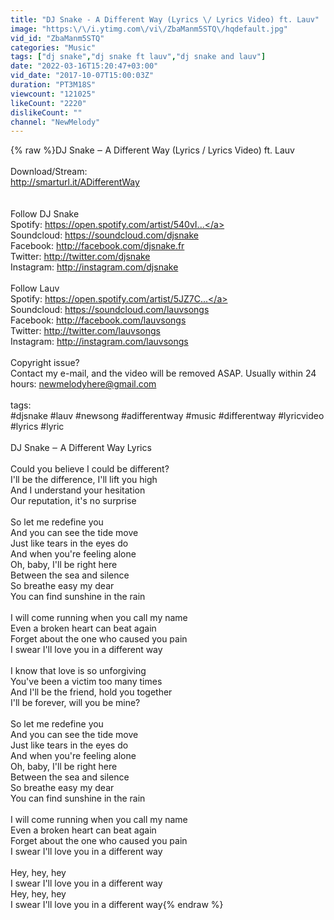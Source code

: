 ```yaml
---
title: "DJ Snake - A Different Way (Lyrics \/ Lyrics Video) ft. Lauv"
image: "https:\/\/i.ytimg.com\/vi\/ZbaManm5STQ\/hqdefault.jpg"
vid_id: "ZbaManm5STQ"
categories: "Music"
tags: ["dj snake","dj snake ft lauv","dj snake and lauv"]
date: "2022-03-16T15:20:47+03:00"
vid_date: "2017-10-07T15:00:03Z"
duration: "PT3M18S"
viewcount: "121025"
likeCount: "2220"
dislikeCount: ""
channel: "NewMelody"
---
```

{% raw %}DJ Snake ‒ A Different Way (Lyrics / Lyrics Video) ft. Lauv<br /><br />Download/Stream:<br /><a rel="nofollow" target="blank" href="http://smarturl.it/ADifferentWay">http://smarturl.it/ADifferentWay</a><br /><br /><br />Follow DJ Snake<br />Spotify: <a rel="nofollow" target="blank" href="https://open.spotify.com/artist/540vI...">https://open.spotify.com/artist/540vI...</a><br />Soundcloud: <a rel="nofollow" target="blank" href="https://soundcloud.com/djsnake">https://soundcloud.com/djsnake</a><br />Facebook: <a rel="nofollow" target="blank" href="http://facebook.com/djsnake.fr">http://facebook.com/djsnake.fr</a><br />Twitter: <a rel="nofollow" target="blank" href="http://twitter.com/djsnake">http://twitter.com/djsnake</a><br />Instagram: <a rel="nofollow" target="blank" href="http://instagram.com/djsnake">http://instagram.com/djsnake</a><br /><br />Follow Lauv<br />Spotify: <a rel="nofollow" target="blank" href="https://open.spotify.com/artist/5JZ7C...">https://open.spotify.com/artist/5JZ7C...</a><br />Soundcloud: <a rel="nofollow" target="blank" href="https://soundcloud.com/lauvsongs">https://soundcloud.com/lauvsongs</a><br />Facebook: <a rel="nofollow" target="blank" href="http://facebook.com/lauvsongs">http://facebook.com/lauvsongs</a><br />Twitter: <a rel="nofollow" target="blank" href="http://twitter.com/lauvsongs">http://twitter.com/lauvsongs</a><br />Instagram: <a rel="nofollow" target="blank" href="http://instagram.com/lauvsongs">http://instagram.com/lauvsongs</a><br /><br />Copyright issue? <br />Contact my e-mail, and the video will be removed ASAP. Usually within 24 hours: newmelodyhere@gmail.com<br /><br />tags:<br />#djsnake #lauv #newsong #adifferentway #music #differentway #lyricvideo #lyrics #lyric<br /><br />DJ Snake ‒ A Different Way Lyrics<br /><br />Could you believe I could be different?<br />I'll be the difference, I'll lift you high<br />And I understand your hesitation<br />Our reputation, it's no surprise<br /><br />So let me redefine you<br />And you can see the tide move<br />Just like tears in the eyes do<br />And when you're feeling alone<br />Oh, baby, I'll be right here<br />Between the sea and silence<br />So breathe easy my dear<br />You can find sunshine in the rain<br /><br />I will come running when you call my name<br />Even a broken heart can beat again<br />Forget about the one who caused you pain<br />I swear I'll love you in a different way<br /><br />I know that love is so unforgiving<br />You've been a victim too many times<br />And I'll be the friend, hold you together<br />I'll be forever, will you be mine?<br /><br />So let me redefine you<br />And you can see the tide move<br />Just like tears in the eyes do<br />And when you're feeling alone<br />Oh, baby, I'll be right here<br />Between the sea and silence<br />So breathe easy my dear<br />You can find sunshine in the rain<br /><br />I will come running when you call my name<br />Even a broken heart can beat again<br />Forget about the one who caused you pain<br />I swear I'll love you in a different way<br /><br />Hey, hey, hey<br />I swear I'll love you in a different way<br />Hey, hey, hey<br />I swear I'll love you in a different way{% endraw %}

